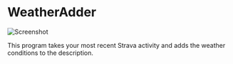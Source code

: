 # WeatherAdder

![Screenshot](https://raw.github.com/squagnito/WeatherAdder/main/screenshot.jpg)

This program takes your most recent Strava activity and adds the weather conditions to the description.
